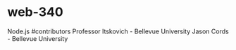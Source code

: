 # web-340
Node.js
#contributors 
Professor Itskovich - Bellevue University 
Jason Cords - Bellevue University